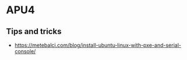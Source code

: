 # APU4

## Tips and tricks
- https://metebalci.com/blog/install-ubuntu-linux-with-pxe-and-serial-console/
  
